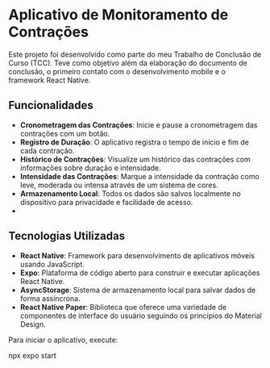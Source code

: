 # Aplicativo de Monitoramento de Contrações

Este projeto foi desenvolvido como parte do meu Trabalho de Conclusão de Curso (TCC).
Teve como objetivo além da elaboração do documento de conclusão, o primeiro contato com o desenvolvimento mobile e o framework React Native.

## Funcionalidades
- **Cronometragem das Contrações**: Inicie e pause a cronometragem das contrações com um botão.
- **Registro de Duração**: O aplicativo registra o tempo de início e fim de cada contração.
- **Histórico de Contrações**: Visualize um histórico das contrações com informações sobre duração e intensidade.
- **Intensidade das Contrações**: Marque a intensidade da contração como leve, moderada ou intensa através de um sistema de cores.
- **Armazenamento Local**: Todos os dados são salvos localmente no dispositivo para privacidade e facilidade de acesso.
- 
## Tecnologias Utilizadas

- **React Native**: Framework para desenvolvimento de aplicativos móveis usando JavaScript.
- **Expo**: Plataforma de código aberto para construir e executar aplicações React Native.
- **AsyncStorage**: Sistema de armazenamento local para salvar dados de forma assíncrona.
- **React Native Paper**: Biblioteca que oferece uma variedade de componentes de interface do usuário seguindo os princípios do Material Design.

Para iniciar o aplicativo, execute:

npx expo start
